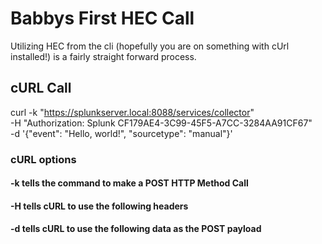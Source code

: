 # Babbys First HEC Call

Utilizing HEC from the cli (hopefully you are on something with cUrl installed!) is a fairly straight forward process.

## cURL Call
curl -k "https://splunkserver.local:8088/services/collector" \
    -H "Authorization: Splunk CF179AE4-3C99-45F5-A7CC-3284AA91CF67" \
    -d '{"event": "Hello, world!", "sourcetype": "manual"}'

### cURL options
#### -k tells the command to make a POST HTTP Method Call
#### -H tells cURL to use the following headers
#### -d tells cURL to use the following data as the POST payload
